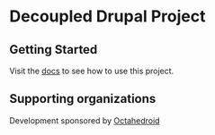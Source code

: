 # Decoupled Drupal Project

## Getting Started

Visit the [docs](https://drupal-decoupled.octahedroid.com/) to see how to use this project.

## Supporting organizations

Development sponsored by [Octahedroid](https://octahedroid.com/)
